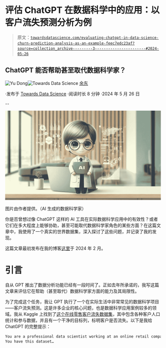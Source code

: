 # 评估 ChatGPT 在数据科学中的应用：以客户流失预测分析为例

> 原文：[`towardsdatascience.com/evaluating-chatgpt-in-data-science-churn-prediction-analysis-as-an-example-feec7edc23af?source=collection_archive---------3-----------------------#2024-05-26`](https://towardsdatascience.com/evaluating-chatgpt-in-data-science-churn-prediction-analysis-as-an-example-feec7edc23af?source=collection_archive---------3-----------------------#2024-05-26)

## ChatGPT 能否帮助甚至取代数据科学家？

[](https://ydong029.medium.com/?source=post_page---byline--feec7edc23af--------------------------------)![Yu Dong](https://ydong029.medium.com/?source=post_page---byline--feec7edc23af--------------------------------)[](https://towardsdatascience.com/?source=post_page---byline--feec7edc23af--------------------------------)![Towards Data Science](https://towardsdatascience.com/?source=post_page---byline--feec7edc23af--------------------------------) [余东](https://ydong029.medium.com/?source=post_page---byline--feec7edc23af--------------------------------)

·发布于 [Towards Data Science](https://towardsdatascience.com/?source=post_page---byline--feec7edc23af--------------------------------) ·阅读时长 8 分钟 ·2024 年 5 月 26 日

--

![](img/1f1f48ec9ef272f7bb8e5a0046314bb2.png)

图片由作者提供。（AI 生成的数据科学家）

你是否曾想过像 ChatGPT 这样的 AI 工具在实际数据科学应用中的有效性？或者它们在多大程度上能够协助，甚至可能取代数据科学家角色的某些方面？在这篇文章中，我使用了一个真实的世界数据集，深入探讨了这些问题，并记录了我的发现。

这篇文章最初发布在我的博客[这里](https://yudong-94.github.io/personal-website/blog/EvaluatingChatGPTinDataScience/)于 2024 年 2 月。

# 引言

自从 GPT 推出了数据分析功能已经有一段时间了。正如去年所承诺的，我写这篇文章来评估它在帮助（甚至取代）数据科学家方面的能力及其局限性。

为了完成这个任务，我让 GPT 执行了一个在实际生活中非常常见的数据科学项目——客户流失预测。这是许多企业的核心问题，也是数据科学应用案例较多的领域。我从 Kaggle 上找到了[这个在线零售客户流失数据集](https://www.kaggle.com/datasets/hassaneskikri/online-retail-customer-churn-dataset)，其中包含各种客户人口统计和参与数据，并且有一个干净的目标列，标明客户是否流失。以下是我给 ChatGPT 的完整提示：

```py
You are a professional data scientist working at an online retail company.
You have this dataset…
```
